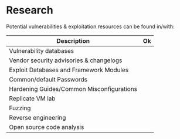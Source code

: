# Research

Potential vulnerabilities & exploitation resources can be found in/with:

| Description                                                            | Ok |
| ---------------------------------------------------------------------- | -- |
| Vulnerability databases | |
| Vendor security advisories & changelogs | |
| Exploit Databases and Framework Modules | |
| Common/default Passwords | |
| Hardening Guides/Common Misconfigurations | |
| Replicate VM lab | |
| Fuzzing | |
| Reverse engineering | |
| Open source code analysis | |
